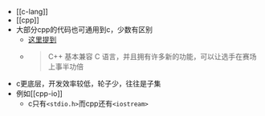 - [[c-lang]]
- [[cpp]]
- 大部分cpp的代码也可通用到c，少数有区别
  - [这里提到](https://oi-wiki.org/lang/helloworld/)
  - > C++ 基本兼容 C 语言，并且拥有许多新的功能，可以让选手在赛场上事半功倍
- c更底层，开发效率较低，轮子少，往往是子集
- 例如[[cpp-io]]
  - c只有`<stdio.h>`而cpp还有`<iostream>`